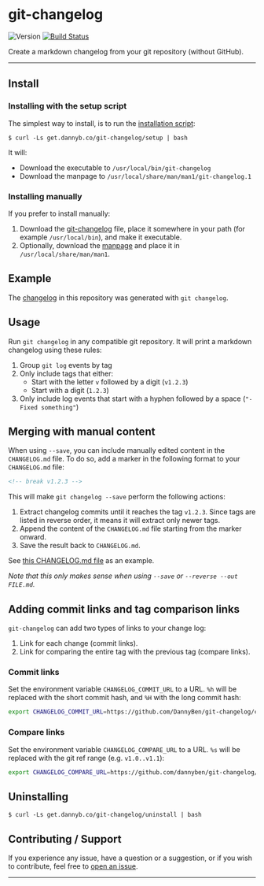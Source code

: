 # git-changelog

![Version](https://img.shields.io/badge/version-0.3.1-blue.svg)
[![Build Status](https://github.com/DannyBen/git-changelog/workflows/Test/badge.svg)](https://github.com/DannyBen/git-changelog/actions?query=workflow%3ATest)

Create a markdown changelog from your git repository (without GitHub).

---

## Install

### Installing with the setup script

The simplest way to install, is to run the [installation script][setup]:

```shell
$ curl -Ls get.dannyb.co/git-changelog/setup | bash
```

It will:

- Download the executable to `/usr/local/bin/git-changelog`
- Download the manpage to `/usr/local/share/man/man1/git-changelog.1`

### Installing manually

If you prefer to install manually:

1. Download the [git-changelog](/git-changelog) file, place it somewhere in
   your path (for example `/usr/local/bin`), and make it executable.
2. Optionally, download the [manpage](/doc/git-changelog.1) and place it in
   `/usr/local/share/man/man1`.


## Example

The [changelog][changelog] in this repository was generated with
`git changelog`.


## Usage

Run `git changelog` in any compatible git repository. It will print a
markdown changelog using these rules:

1. Group `git log` events by tag
2. Only include tags that either:
   - Start with the letter `v` followed by a digit (`v1.2.3`)
   - Start with a digit (`1.2.3`)
3. Only include log events that start with a hyphen followed by a space
   (`"- Fixed something"`)

## Merging with manual content

When using `--save`, you can include manually edited content in the
`CHANGELOG.md` file. To do so, add a marker in the following format to your
`CHANGELOG.md` file:

```html
<!-- break v1.2.3 -->
```

This will make `git changelog --save` perform the following actions:

1. Extract changelog commits until it reaches the tag `v1.2.3`. Since tags are
   listed in reverse order, it means it will extract only newer tags.
2. Append the content of the `CHANGELOG.md` file starting from the marker
   onward.
3. Save the result back to `CHANGELOG.md`.

See [this CHANGELOG.md file](https://raw.githubusercontent.com/DannyBen/git-changelog/master/test/fixtures/CHANGELOG.md) as an example.

*Note that this only makes sense when using `--save` or
`--reverse --out FILE.md`.*

## Adding commit links and tag comparison links

`git-changelog` can add two types of links to your change log:

1. Link for each change (commit links).
2. Link for comparing the entire tag with the previous tag (compare links).

### Commit links

Set the environment variable `CHANGELOG_COMMIT_URL` to a URL. `%h` will be
replaced with the short commit hash, and `%H` with the long commit hash:

```bash
export CHANGELOG_COMMIT_URL=https://github.com/DannyBen/git-changelog/commit/%h
```

### Compare links

Set the environment variable `CHANGELOG_COMPARE_URL` to a URL. `%s` will be
replaced with the git ref range (e.g. `v1.0..v1.1`):

```bash
export CHANGELOG_COMPARE_URL=https://github.com/dannyben/git-changelog/compare/%s
```

## Uninstalling

```shell
$ curl -Ls get.dannyb.co/git-changelog/uninstall | bash
```


## Contributing / Support

If you experience any issue, have a question or a suggestion, or if you wish
to contribute, feel free to [open an issue][issues].

---

[issues]: https://github.com/DannyBen/git-changelog/issues
[setup]: setup
[changelog]: CHANGELOG.md
